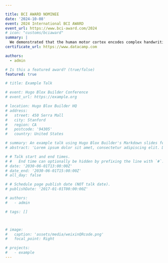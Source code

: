 ```yaml
---

title: BCI AWARD NOMINEE
date: '2024-10-08'
event: 2024 International BCI AWARD
event_url: https://www.bci-award.com/2024
# icon: "customs/bciaward"
summary: |
  We demonstrated that the human motor cortex encodes complex handwriting movement by sequencing a small set of primitive states. The tuning function of neurons remains stable within states while varying largely among different states, which could be the key factor to inaccurate decoding. Based on this, we proposed state-dependent neural encoding and decoding computing models that better explained neural activities and handwriting trajectory decoding performance, enabling online decoding of recognizable Chinese characters.
certificate_url: https://www.datacamp.com

authors:
  - admin

# Is this a featured award? (true/false)
featured: true

# title: Example Talk

# event: Hugo Blox Builder Conference
# event_url: https://example.org

# location: Hugo Blox Builder HQ
# address:
#   street: 450 Serra Mall
#   city: Stanford
#   region: CA
#   postcode: '94305'
#   country: United States

# summary: An example talk using Hugo Blox Builder's Markdown slides feature.
# abstract: 'Lorem ipsum dolor sit amet, consectetur adipiscing elit. Duis posuere tellusac convallis placerat. Proin tincidunt magna sed ex sollicitudin condimentum. Sed ac faucibus dolor, scelerisque sollicitudin nisi. Cras purus urna, suscipit quis sapien eu, pulvinar tempor diam.'

# # Talk start and end times.
# #   End time can optionally be hidden by prefixing the line with `#`.
# date: '2030-06-01T13:00:00Z'
# date_end: '2030-06-01T15:00:00Z'
# all_day: false

# # Schedule page publish date (NOT talk date).
# publishDate: '2017-01-01T00:00:00Z'

# authors:
#   - admin

# tags: []



# image:
#   caption: 'assets/media/weixinQRcode.png'
#   focal_point: Right

# projects:
#   - example
---
```

